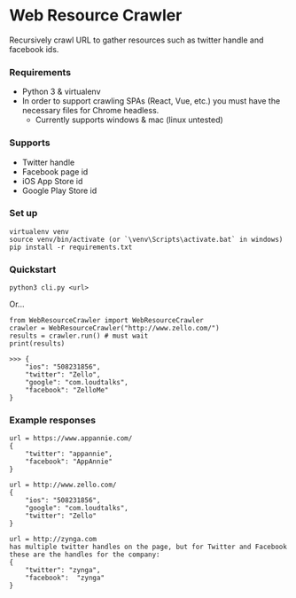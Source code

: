 # Web Resource Crawler

Recursively crawl URL to gather resources such as twitter handle and facebook ids.

### Requirements
- Python 3 & virtualenv
- In order to support crawling SPAs (React, Vue, etc.) you must have the necessary files for Chrome headless.
  - Currently supports windows & mac (linux untested)

### Supports
- Twitter handle
- Facebook page id
- iOS App Store id
- Google Play Store id

### Set up
```
virtualenv venv
source venv/bin/activate (or `\venv\Scripts\activate.bat` in windows)
pip install -r requirements.txt
```

### Quickstart
`python3 cli.py <url>`

Or...

```
from WebResourceCrawler import WebResourceCrawler
crawler = WebResourceCrawler("http://www.zello.com/")
results = crawler.run() # must wait
print(results)

>>> {
    "ios": "508231856",
    "twitter": "Zello",
    "google": "com.loudtalks",
    "facebook": "ZelloMe"
}
```

### Example responses
```
url = https://www.appannie.com/
{
    "twitter": "appannie",
    "facebook": "AppAnnie"
}
```

```
url = http://www.zello.com/
{
    "ios": "508231856",
    "google": "com.loudtalks",
    "twitter": "Zello"
}
```

```
url = http://zynga.com
has multiple twitter handles on the page, but for Twitter and Facebook these are the handles for the company:
{
    "twitter": "zynga",
    "facebook":  "zynga"
}
```